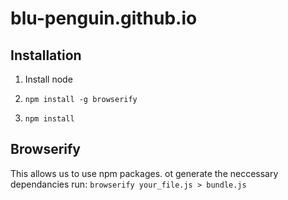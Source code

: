 # blu-penguin.github.io

## Installation

1. Install node

2. `npm install -g browserify`

3. `npm install`

## Browserify

This allows us to use npm packages. ot generate the neccessary dependancies run: `browserify your_file.js > bundle.js`